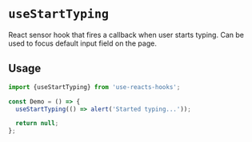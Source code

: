 # `useStartTyping`

React sensor hook that fires a callback when user starts typing. Can be used
to focus default input field on the page.

## Usage

```jsx
import {useStartTyping} from 'use-reacts-hooks';

const Demo = () => {
  useStartTyping(() => alert('Started typing...'));

  return null;
};
```

